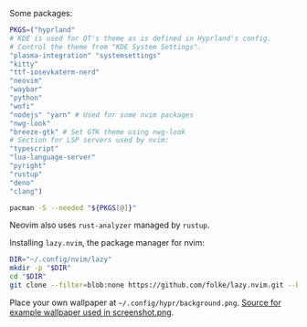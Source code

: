 Some packages:
```sh
PKGS=("hyprland"
# KDE is used for QT's theme as is defined in Hyprland's config.
# Control the theme from "KDE System Settings".
"plasma-integration" "systemsettings"
"kitty"
"ttf-iosevkaterm-nerd"
"neovim"
"waybar"
"python"
"wofi"
"nodejs" "yarn" # Used for some nvim packages
"nwg-look"
"breeze-gtk" # Set GTK theme using nwg-look
# Section for LSP servers used by nvim:
"typescript"
"lua-language-server"
"pyright"
"rustup"
"deno"
"clang")

pacman -S --needed "${PKGS[@]}"
```

Neovim also uses `rust-analyzer` managed by `rustup`.

Installing `lazy.nvim`, the package manager for nvim:
```sh
DIR="~/.config/nvim/lazy"
mkdir -p "$DIR"
cd "$DIR"
git clone --filter=blob:none https://github.com/folke/lazy.nvim.git --branch=stable
```

Place your own wallpaper at `~/.config/hypr/background.png`.
[Source for example wallpaper used in screenshot.png](https://github.com/DaringCuteSeal/wallpapers/blob/gh-pages/os/arch-journey/arch-journey-dark.png).
